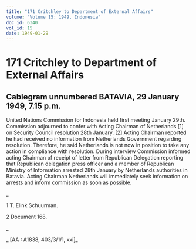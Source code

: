 ```yaml
---
title: "171 Critchley to Department of External Affairs"
volume: "Volume 15: 1949, Indonesia"
doc_id: 6340
vol_id: 15
date: 1949-01-29
---
```


# 171 Critchley to Department of External Affairs

## Cablegram unnumbered BATAVIA, 29 January 1949, 7.15 p.m.

United Nations Commission for Indonesia held first meeting January 29th. Commission adjourned to confer with Acting Chairman of Netherlands [1] on Security Council resolution 28th January. [2] Acting Chairman reported he had received no information from Netherlands Government regarding resolution. Therefore, he said Netherlands is not now in position to take any action in compliance with resolution. During interview Commission informed acting Chairman of receipt of letter from Republican Delegation reporting that Republican delegation press officer and a member of Republican Ministry of Information arrested 28th January by Netherlands authorities in Batavia. Acting Chairman Netherlands will immediately seek information on arrests and inform commission as soon as possible.

_

1 T. Elink Schuurman.

2 Document 168.

_

_ [AA : A1838, 403/3/1/1, xxi]_

